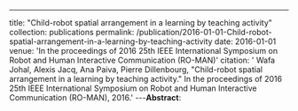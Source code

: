 ---
title: "Child-robot spatial arrangement in a learning by teaching activity"
collection: publications
permalink: /publication/2016-01-01-Child-robot-spatial-arrangement-in-a-learning-by-teaching-activity
date: 2016-01-01
venue: 'In the proceedings of 2016 25th IEEE International Symposium on Robot and Human Interactive Communication (RO-MAN)'
citation: ' Wafa Johal,  Alexis Jacq,  Ana Paiva,  Pierre Dillenbourg, &quot;Child-robot spatial arrangement in a learning by teaching activity.&quot; In the proceedings of 2016 25th IEEE International Symposium on Robot and Human Interactive Communication (RO-MAN), 2016.'
---**Abstract**: